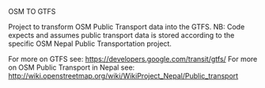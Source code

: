 OSM TO GTFS

Project to transform OSM Public Transport data into the GTFS.
NB: Code expects and assumes public transport data is stored according to the specific OSM Nepal Public Transportation project.

For more on GTFS see: https://developers.google.com/transit/gtfs/
For more on OSM Public Transport in Nepal see: http://wiki.openstreetmap.org/wiki/WikiProject_Nepal/Public_transport 